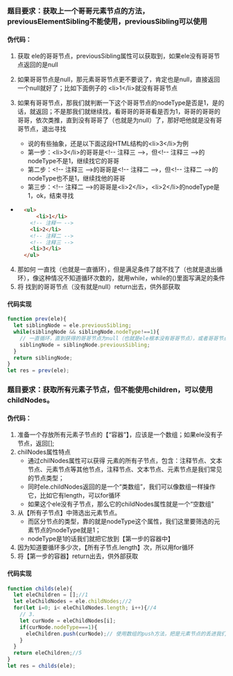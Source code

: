### 题目要求：获取上一个哥哥元素节点的方法，previousElementSibling不能使用，previousSibling可以使用

#### 伪代码：

1. 获取 ele的哥哥节点，previousSibling属性可以获取到，如果ele没有哥哥节点返回的是null

2. 如果哥哥节点是null，那元素哥哥节点更不要说了，肯定也是null，直接返回一个null就好了；比如下面例子的 \<li>1\</li>就没有哥哥节点

3. 如果有哥哥节点，那我们就判断一下这个哥哥节点的nodeType是否是1，是的话，就返回；不是那我们就继续找，看哥哥的哥哥看是否为1，哥哥的哥哥的哥哥，依次类推，直到没有哥哥了（也就是为null）了，那好吧他就是没有哥哥节点，退出寻找
    + 说的有些抽象，还是以下面这段HTML结构的\<li>3\</li>为例
    + 第一步：\<li>3\</li>的哥哥是\<!-- 注释三 -->，但\<!-- 注释三 -->的nodeType不是1，继续找它的哥哥
    + 第二步：\<!-- 注释三 -->的哥哥是\<!-- 注释二 -->，但\<!-- 注释二 -->的nodeType也不是1，继续找他的哥哥
    + 第三步：\<!-- 注释二 -->的哥哥是\<li>2\</li>，\<li>2\</li>的nodeType是1，ok，结束寻找

+ ```html
    <ul>
    	<li>1</li>
      <!-- 注释一 -->
      <li>2</li>
      <!-- 注释二 -->
      <!-- 注释三 -->
      <li>3</li>
    </ul>
    ```

4. 那如何 一直找（也就是一直循环），但是满足条件了就不找了（也就是退出循环），像这种情况不知道循环次数的，就用while，while的()里面写满足的条件
5. 将 找到的哥哥节点（没有就是null）return出去，供外部获取

#### 代码实现

```javascript
function prev(ele){
  let siblingNode = ele.previousSibling;
  while(siblingNode && siblingNode.nodeType!==1){
    // 一直循环，直到获得的哥哥节点为null（也就是ele根本没有哥哥节点），或者哥哥节点的nodeType=1就退出循环，
    siblingNode = siblingNode.previousSibling;
  }
  return siblingNode;
}
let res = prev(ele);
```







### 题目要求：获取所有元素子节点，但不能使用children，可以使用childNodes。

#### 伪代码：

1. 准备一个存放所有元素子节点的【“容器”】，应该是一个数组；如果ele没有子节点，返回[];
2. chilNodes属性特点
    + 通过chilNodes属性可以获得 元素的所有子节点，包含：注释节点、文本节点、元素节点等其他节点，注释节点、文本节点、元素节点是我们常见的节点类型；
    + 同时ele.childNodes返回的是一个“类数组”，我们可以像数组一样操作它，比如它有length，可以for循环
    + 如果这个ele没有子节点，那么它的childNodes属性就是一个“空数组”
3. 从【所有子节点】中筛选出元素节点。
    + 而区分节点的类型，靠的就是nodeType这个属性，我们这里要筛选的元素节点的nodeType就是1；
    + nodeType是1的话我们就把它放到【第一步的容器中】
4. 因为知道要循环多少次，【所有子节点.length】次，所以用for循环
5. 将【第一步的容器】return出去，供外部获取

#### 代码实现

```javascript
function childs(ele){
  let eleChildren = [];//1
  let eleChildNodes = ele.childNodes;//2
  for(let i=0; i< eleChildNodes.length; i++){//4
    // 3.
    let curNode = eleChildNodes[i];
    if(curNode.nodeType===1){
      eleChildren.push(curNode);// 使用数组的push方法，把是元素节点的丢进我们的“容器”中
    }
  }
  return eleChildren;//5
}
let res = childs(ele);
```


